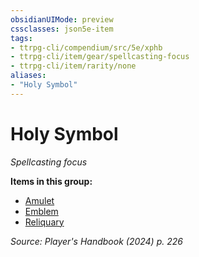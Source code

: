 ```yaml
---
obsidianUIMode: preview
cssclasses: json5e-item
tags:
- ttrpg-cli/compendium/src/5e/xphb
- ttrpg-cli/item/gear/spellcasting-focus
- ttrpg-cli/item/rarity/none
aliases: 
- "Holy Symbol"
---
```

# Holy Symbol
*Spellcasting focus*  



**Items in this group:**

- [Amulet](Misc%20Files/CLI/compendium/items/amulet-xphb.md)
- [Emblem](Misc%20Files/CLI/compendium/items/emblem-xphb.md)
- [Reliquary](Misc%20Files/CLI/compendium/items/reliquary-xphb.md)

*Source: Player's Handbook (2024) p. 226*
